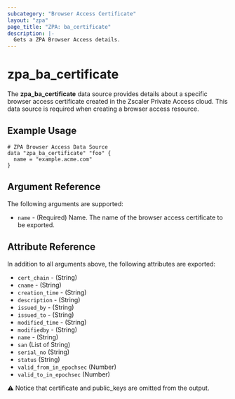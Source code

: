 ```yaml
---
subcategory: "Browser Access Certificate"
layout: "zpa"
page_title: "ZPA: ba_certificate"
description: |-
  Gets a ZPA Browser Access details.
---
```

# zpa_ba_certificate

The **zpa_ba_certificate** data source provides details about a specific browser access certificate created in the Zscaler Private Access cloud.
This data source is required when creating a browser access resource.

## Example Usage

```hcl
# ZPA Browser Access Data Source
data "zpa_ba_certificate" "foo" {
  name = "example.acme.com"
}
```

## Argument Reference

The following arguments are supported:

* `name` - (Required) Name. The name of the browser access certificate to be exported.

## Attribute Reference

In addition to all arguments above, the following attributes are exported:

* `cert_chain` - (String)
* `cname` - (String)
* `creation_time` - (String)
* `description` - (String)
* `issued_by` - (String)
* `issued_to` - (String)
* `modified_time` - (String)
* `modifiedby` - (String)
* `name` - (String)
* `san` (List of String)
* `serial_no` (String)
* `status` (String)
* `valid_from_in_epochsec` (Number)
* `valid_to_in_epochsec` (Number)

:warning: Notice that certificate and public_keys are omitted from the output.
